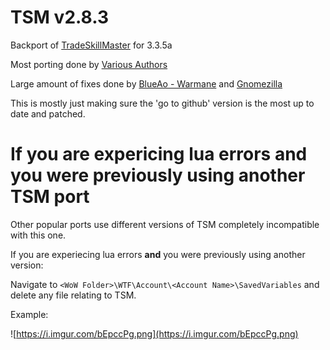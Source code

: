 # TSM v2.8.3
Backport of [TradeSkillMaster](https://www.tradeskillmaster.com/) for 3.3.5a

Most porting done by [Various Authors](https://github.com/andrew6180/TradeSkillMaster/network/members)

Large amount of fixes done by [BlueAo - Warmane](https://forum.warmane.com/showthread.php?t=412904) and [Gnomezilla](https://github.com/Bananaman)

This is mostly just making sure the 'go to github' version is the most up to date and patched.

# If you are expericing lua errors and you were previously using another TSM port
Other popular ports use different versions of TSM completely incompatible with this one.

If you are experiecing lua errors **and** you were previously using another version:

Navigate to `<WoW Folder>\WTF\Account\<Account Name>\SavedVariables` and delete any file relating to TSM.

Example:

![https://i.imgur.com/bEpccPg.png](https://i.imgur.com/bEpccPg.png)

